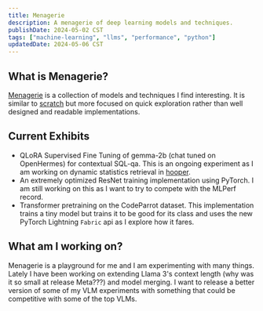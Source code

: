 ```yaml
---
title: Menagerie
description: A menagerie of deep learning models and techniques.
publishDate: 2024-05-02 CST
tags: ["machine-learning", "llms", "performance", "python"]
updatedDate: 2024-05-06 CST
---
```


## What is Menagerie?

[Menagerie](https://github.com/walln/menagerie) is a collection of models and techniques I find interesting. It is similar to [scratch](/projects/scratch) but more focused on quick exploration rather than well designed and readable implementations. 

## Current Exhibits

- QLoRA Supervised Fine Tuning of gemma-2b (chat tuned on OpenHermes) for contextual SQL-qa. This is an ongoing experiment as I am working on dynamic statistics retrieval in [hooper](/projects/hooper).
- An extremely optimized ResNet training implementation using PyTorch. I am still working on this as I want to try to compete with the MLPerf record. 
- Transformer pretraining on the CodeParrot dataset. This implementation trains a tiny model but trains it to be good for its class and uses the new PyTorch Lightning `Fabric` api as I explore how it fares.

## What am I working on?

Menagerie is a playground for me and I am experimenting with many things. Lately I have been working on extending Llama 3's context length (why was it so small at release Meta???) and model merging. I want to release a better version of some of my VLM experiments with something that could be competitive with some of the top VLMs.
